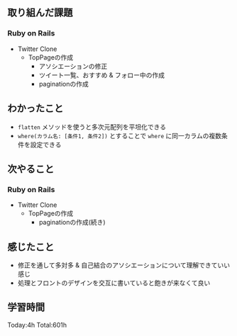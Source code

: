 ## 取り組んだ課題
### Ruby on Rails
- Twitter Clone
  - TopPageの作成
    - アソシエーションの修正
    - ツイート一覧、おすすめ & フォロー中の作成
    - paginationの作成
## わかったこと
- `flatten` メソッドを使うと多次元配列を平坦化できる
- `where(カラム名: [条件1, 条件2])` とすることで `where` に同一カラムの複数条件を設定できる
## 次やること
### Ruby on Rails
- Twitter Clone
  - TopPageの作成
    - paginationの作成(続き)
## 感じたこと
- 修正を通して多対多 & 自己結合のアソシエーションについて理解できていい感じ
- 処理とフロントのデザインを交互に書いていると飽きが来なくて良い
## 学習時間
Today:4h Total:601h
